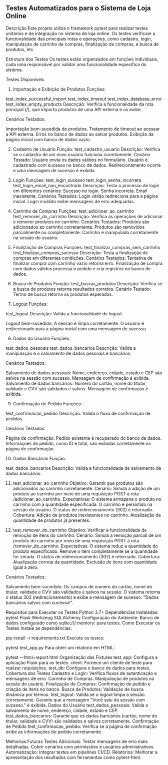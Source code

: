 
## Testes Automatizados para o Sistema de Loja Online ##
Descrição
Este projeto utiliza o framework pytest para realizar testes unitários e de integração no sistema de loja online. Os testes verificam a funcionalidade das principais rotas e operações, como cadastro, login, manipulação de carrinho de compras, finalização de compras, e busca de produtos, etc.

Estrutura dos Testes
Os testes estão organizados em funções individuais, cada uma responsável por validar uma funcionalidade específica do sistema.

Testes Disponíveis

1. Importação e Exibição de Produtos
Funções:

test_index_successful_import
test_index_timeout
test_index_database_error
test_index_empty_products
Descrição: Verifica a funcionalidade da rota principal (/), que importa produtos de uma API externa e os exibe.

Cenários Testados:

Importação bem-sucedida de produtos.
Tratamento de timeout ao acessar a API externa.
Erros no banco de dados ao salvar produtos.
Exibição da página inicial com banco de dados vazio.

2. Cadastro de Usuário
Função: test_cadastro_usuario
Descrição: Verifica se o cadastro de um novo usuário funciona corretamente.
Cenário Testado:
Usuário envia os dados válidos no formulário.
Usuário é cadastrado com sucesso no banco de dados.
Redirecionamento ocorre e uma mensagem de sucesso é exibida.

3. Login
Funções:
test_login_sucesso
test_login_senha_incorreta
test_login_email_nao_encontrado
Descrição:
Testa o processo de login em diferentes cenários:
Sucesso no login.
Senha incorreta.
Email inexistente.
Cenários Testados:
Login válido redireciona para a página inicial.
Login inválido exibe mensagens de erro adequadas.

4. Carrinho de Compras
Funções:
test_adicionar_ao_carrinho
test_remover_do_carrinho
Descrição:
Verifica as operações de adicionar e remover produtos no carrinho.
Cenários Testados:
Produtos são adicionados ao carrinho corretamente.
Produtos são removidos parcialmente ou completamente.
Carrinho é manipulado corretamente na sessão do usuário.

5. Finalização de Compras
Funções:
test_finalizar_compras_sem_carrinho
test_finalizar_compras_sucesso
Descrição:
Testa a finalização de compras em diferentes condições.
Cenários Testados:
Tentativa de finalizar compra com carrinho vazio retorna erro.
Finalização de compra com dados válidos processa o pedido e cria registros no banco de dados.

6. Busca de Produtos
Função: test_buscar_produtos
Descrição: Verifica se a busca de produtos retorna resultados corretos.
Cenário Testado:
Termo de busca retorna os produtos esperados.


7. Logout
Funções:

test_logout
Descrição: Valida a funcionalidade de logout.

Logout bem-sucedido:
A sessão é limpa corretamente.
O usuário é redirecionado para a página inicial com uma mensagem de sucesso.

8. Dados do Usuário
Funções:

test_dados_pessoais
test_dados_bancarios
Descrição: Valida a manipulação e o salvamento de dados pessoais e bancários.

Cenários Testados:

Salvamento de dados pessoais:
Nome, endereço, cidade, estado e CEP são salvos na sessão com sucesso.
Mensagem de confirmação é exibida.
Salvamento de dados bancários:
Número do cartão, nome do titular, validade e CVV são validados e salvos.
Mensagem de confirmação é exibida.

9. Confirmação de Pedido
Funções:

test_confirmacao_pedido
Descrição: Valida o fluxo de confirmação de pedidos.

Cenários Testados:

Página de confirmação:
Pedido existente é recuperado do banco de dados.
Informações do pedido, como ID e total, são exibidas corretamente na página de confirmação.

10. Dados Bancários
Função:

test_dados_bancarios
Descrição: Valida a funcionalidade de salvamento de dados bancários.

11. test_adicionar_ao_carrinho
Objetivo: Garantir que produtos são adicionados ao carrinho corretamente.
Cenário: Simula a adição de um produto ao carrinho por meio de uma requisição POST à rota /adicionar_ao_carrinho.
Expectativas:
O sistema armazena o produto no carrinho com a quantidade especificada.
O carrinho é persistido na sessão do usuário.
O status de redirecionamento (302) é retornado.
Cobertura:
Adição de produtos inexistentes no carrinho.
Atualização da quantidade de produtos já presentes.

12. test_remover_do_carrinho
Objetivo: Verificar a funcionalidade de remoção de itens do carrinho.
Cenário: Simula a remoção parcial de um produto do carrinho por meio de uma requisição POST à rota /remover_do_carrinho.
Expectativas:
O sistema reduz a quantidade do produto especificado.
Remove o item completamente se a quantidade for zerada.
O status de redirecionamento (302) é retornado.
Cobertura:
Atualização correta da quantidade.
Exclusão de itens com quantidade igual a zero.


Cenários Testados:

Salvamento bem-sucedido:
Os campos de número do cartão, nome do titular, validade e CVV são validados e salvos na sessão.
O sistema retorna o status 302 (redirecionamento) e exibe a mensagem de sucesso: "Dados bancários salvos com sucesso!".

Requisitos para Executar os Testes
Python 3.7+
Dependências Instaladas:
pytest
Flask
Werkzeug
SQLAlchemy
Configuração do Ambiente:
Banco de dados configurado como sqlite:///:memory: para testes.
Como Executar os Testes
Instale as dependências:

pip install -r requirements.txt
Execute os testes:

pytest test_app.py
Para obter um relatório em HTML:

pytest --html=report.html
Organização das Fixtures
test_app:
Configura a aplicação Flask para os testes.
client:
Fornece um cliente de teste para realizar requisições.
test_db:
Configura o banco de dados para testes.
Cobertura dos Testes
Cadastro e Login:
Verifica fluxos de autenticação e mensagens de erro.
Carrinho de Compras:
Manipulação de produtos na sessão do usuário.
Finalização de Compras:
Confirmação de pedido e criação de itens no banco.
Busca de Produtos:
Validação de busca dinâmica por termos.
test_logout:
Valida se o logout limpa a sessão corretamente.
Garante que a mensagem "Você saiu da sessão com sucesso." é exibida.
Dados do Usuário
test_dados_pessoais:
Valida o salvamento de nome, endereço, cidade, estado e CEP.
test_dados_bancarios:
Garante que os dados bancários (cartão, nome do titular, validade e CVV) são validados e salvos corretamente.
Confirmação de Pedido
test_confirmacao_pedido:
Verifica se a página de confirmação exibe as informações do pedido corretamente.

Melhorias Futuras
Testes Adicionais:
Testar mensagens de erro mais detalhadas.
Cobrir cenários com permissões e usuários administrativos.
Automatização:
Integrar testes em pipelines CI/CD.
Relatórios:
Melhorar a apresentação dos resultados com ferramentas como pytest-html.